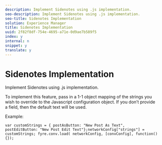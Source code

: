 ```yaml
---
description: Implement Sidenotes using .js implementation.
seo-description: Implement Sidenotes using .js implementation.
seo-title: Sidenotes Implementation
solution: Experience Manager
title: Sidenotes Implementation
uuid: 2f82f8df-754e-4695-a71e-0d9ae7b589f5
index: y
internal: n
snippet: y
translate: y
---
```


# Sidenotes Implementation

Implement Sidenotes using .js implementation.

<a id="section_xyg_51w_sy"></a>

To implement this feature, pass in a 1-1 object mapping of the strings you wish to override to the Javascript configuration object. If you don’t provide a field, then the default text will be used.

Example:

```
var customStrings = { postAsButton: "New Post As Text", postEditButton: "New Post Edit Text"};networkConfig["strings"] = customStrings; fyre.conv.load( networkConfig, [convConfig], function(){});
```


